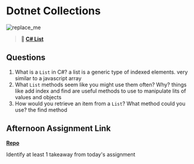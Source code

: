 # Dotnet Collections

![replace_me](https://codeworks.blob.core.windows.net/public/assets/img/illustrations/placeholder.svg)

> **📖 [C# List](https://codeworksacademy.com/fs-student-guide/resources/wk10/02-List-Methods)**

## Questions

1. What is a `List` in C#?
a list is a generic type of indexed elements. very similar to a javascript array
2. What `List` methods seem like you might use them often? Why?
things like add index and find are useful methods to use to manipulate lits of values and objects
3. How would you retrieve an item from a `List`? What method could you use?
the find method
## Afternoon Assignment Link

**[Repo](https://github.com/Joshua-Jensen/spring23_gregslist_cSharp)**

Identify at least 1 takeaway from today's assignment
